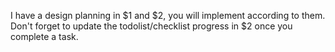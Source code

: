 I have a design planning in $1 and $2, you will implement according to them.
Don't forget to update the todolist/checklist progress in $2 once you complete a task.
